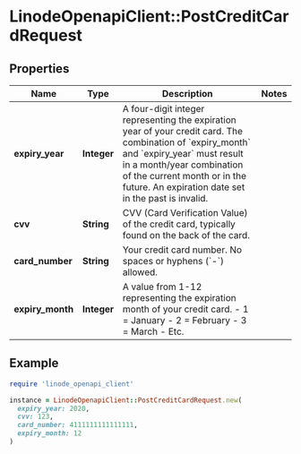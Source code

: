 # LinodeOpenapiClient::PostCreditCardRequest

## Properties

| Name | Type | Description | Notes |
| ---- | ---- | ----------- | ----- |
| **expiry_year** | **Integer** | A four-digit integer representing the expiration year of your credit card.  The combination of &#x60;expiry_month&#x60; and &#x60;expiry_year&#x60; must result in a month/year combination of the current month or in the future. An expiration date set in the past is invalid. |  |
| **cvv** | **String** | CVV (Card Verification Value) of the credit card, typically found on the back of the card. |  |
| **card_number** | **String** | Your credit card number. No spaces or hyphens (&#x60;-&#x60;) allowed. |  |
| **expiry_month** | **Integer** | A value from 1-12 representing the expiration month of your credit card.    - 1 &#x3D; January   - 2 &#x3D; February   - 3 &#x3D; March   - Etc. |  |

## Example

```ruby
require 'linode_openapi_client'

instance = LinodeOpenapiClient::PostCreditCardRequest.new(
  expiry_year: 2020,
  cvv: 123,
  card_number: 4111111111111111,
  expiry_month: 12
)
```

